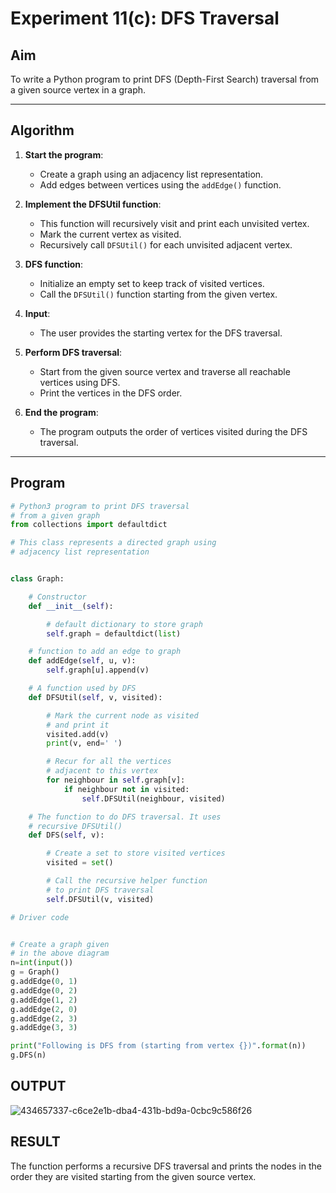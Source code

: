 # Experiment 11(c): DFS Traversal

## Aim
To write a Python program to print DFS (Depth-First Search) traversal from a given source vertex in a graph.

---

## Algorithm

1. **Start the program**:
   - Create a graph using an adjacency list representation.
   - Add edges between vertices using the `addEdge()` function.

2. **Implement the DFSUtil function**:
   - This function will recursively visit and print each unvisited vertex.
   - Mark the current vertex as visited.
   - Recursively call `DFSUtil()` for each unvisited adjacent vertex.

3. **DFS function**:
   - Initialize an empty set to keep track of visited vertices.
   - Call the `DFSUtil()` function starting from the given vertex.

4. **Input**:
   - The user provides the starting vertex for the DFS traversal.

5. **Perform DFS traversal**:
   - Start from the given source vertex and traverse all reachable vertices using DFS.
   - Print the vertices in the DFS order.

6. **End the program**:
   - The program outputs the order of vertices visited during the DFS traversal.

---

## Program

```python
# Python3 program to print DFS traversal
# from a given graph
from collections import defaultdict

# This class represents a directed graph using
# adjacency list representation


class Graph:

	# Constructor
	def __init__(self):

		# default dictionary to store graph
		self.graph = defaultdict(list)

	# function to add an edge to graph
	def addEdge(self, u, v):
		self.graph[u].append(v)

	# A function used by DFS
	def DFSUtil(self, v, visited):

		# Mark the current node as visited
		# and print it
		visited.add(v)
		print(v, end=' ')

		# Recur for all the vertices
		# adjacent to this vertex
		for neighbour in self.graph[v]:
			if neighbour not in visited:
				self.DFSUtil(neighbour, visited)

	# The function to do DFS traversal. It uses
	# recursive DFSUtil()
	def DFS(self, v):

		# Create a set to store visited vertices
		visited = set()

		# Call the recursive helper function
		# to print DFS traversal
		self.DFSUtil(v, visited)

# Driver code


# Create a graph given
# in the above diagram
n=int(input())
g = Graph()
g.addEdge(0, 1)
g.addEdge(0, 2)
g.addEdge(1, 2)
g.addEdge(2, 0)
g.addEdge(2, 3)
g.addEdge(3, 3)

print("Following is DFS from (starting from vertex {})".format(n))
g.DFS(n)


```

## OUTPUT

![434657337-c6ce2e1b-dba4-431b-bd9a-0cbc9c586f26](https://github.com/user-attachments/assets/cc19ec92-45c1-459a-a947-84ced5f78a06)

## RESULT
The function performs a recursive DFS traversal and prints the nodes in the order they are visited starting from the given source vertex.
